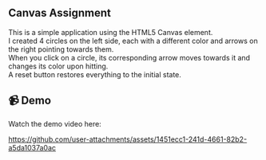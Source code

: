 ## Canvas Assignment

This is a simple application using the HTML5 Canvas element.  
I created 4 circles on the left side, each with a different color and arrows on the right pointing towards them.  
When you click on a circle, its corresponding arrow moves towards it and changes its color upon hitting.  
A reset button restores everything to the initial state.

## 📹 Demo

Watch the demo video here:  

https://github.com/user-attachments/assets/1451ecc1-241d-4661-82b2-a5da1037a0ac

